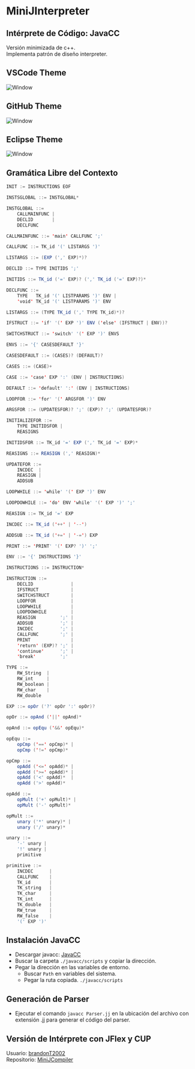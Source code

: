 # MiniJInterpreter
## Intérprete de Código: JavaCC
Versión minimizada de c++.  
Implementa patrón de diseño interpreter.

## VSCode Theme
![Window](Images/ScreenVSCodeTheme.png)

## GitHub Theme
![Window](Images/ScreenGitHubTheme.png)

## Eclipse Theme
![Window](Images/ScreenEclipseTheme.png)

## Gramática Libre del Contexto
```java
INIT := INSTRUCTIONS EOF

INSTSGLOBAL ::= INSTGLOBAL*

INSTGLOBAL ::=
    CALLMAINFUNC |
    DECLID       |
    DECLFUNC     

CALLMAINFUNC ::= 'main' CALLFUNC ';'

CALLFUNC ::= TK_id '(' LISTARGS ')'

LISTARGS ::= (EXP (',' EXP)*)?

DECLID ::= TYPE INITIDS ';'

INITIDS ::= TK_id ('=' EXP)? (',' TK_id ('=' EXP)?)*

DECLFUNC ::=
    TYPE   TK_id '(' LISTPARAMS ')' ENV |
    'void' TK_id '(' LISTPARAMS ')' ENV

LISTARGS ::= (TYPE TK_id (',' TYPE TK_id)*)?

IFSTRUCT ::= 'if' '(' EXP ')' ENV ('else' (IFSTRUCT | ENV))?

SWITCHSTRUCT ::= 'switch' '(' EXP ')' ENVS

ENVS ::= '{' CASESDEFAULT '}'

CASESDEFAULT ::= (CASES)? (DEFAULT)?

CASES ::= (CASE)+

CASE ::= 'case' EXP ':' (ENV | INSTRUCTIONS)

DEFAULT ::= 'default' ':' (ENV | INSTRUCTIONS)

LOOPFOR ::= 'for' '(' ARGSFOR ')' ENV

ARGSFOR ::= (UPDATESFOR)? ';' (EXP)? ';' (UPDATESFOR)?

INITIALIZEFOR ::=
    TYPE INITIDSFOR |
    REASIGNS        

INITIDSFOR ::= TK_id '=' EXP (',' TK_id '=' EXP)*

REASIGNS ::= REASIGN (',' REASIGN)*

UPDATEFOR ::=
    INCDEC  |
    REASIGN |
    ADDSUB  

LOOPWHILE ::= 'while' '(' EXP ')' ENV

LOOPDOWHILE ::= 'do' ENV 'while' '(' EXP ')' ';'

REASIGN ::= TK_id '=' EXP

INCDEC ::= TK_id ('++' | '--')

ADDSUB ::= TK_id ('+=' | '-=') EXP

PRINT ::= 'PRINT' '(' EXP? ')' ';'

ENV ::= '{' INSTRUCTIONS '}'

INSTRUCTIONS ::= INSTRUCTION*

INSTRUCTION ::=
    DECLID              |
    IFSTRUCT            |
    SWITCHSTRUCT        |
    LOOPFOR             |
    LOOPWHILE           |
    LOOPDOWHILE         |
    REASIGN         ';' |
    ADDSUB          ';' |
    INCDEC          ';' |
    CALLFUNC        ';' |
    PRINT               |
    'return' (EXP)? ';' |
    'continue'      ';' |
    'break'         ';'

TYPE ::=
    RW_String  |
    RW_int     |
    RW_boolean |
    RW_char    |
    RW_double  

EXP ::= opOr ('?' opOr ':' opOr)?

opOr ::= opAnd ('||' opAnd)*

opAnd ::= opEqu ('&&' opEqu)*

opEqu ::=
    opCmp ('==' opCmp)* |
    opCmp ('!=' opCmp)* 

opCmp ::=
    opAdd ('<=' opAdd)* |
    opAdd ('>=' opAdd)* |
    opAdd ('<' opAdd)*  |
    opAdd ('>' opAdd)*  

opAdd ::=
    opMult ('+' opMult)* |
    opMult ('-' opMult)* 

opMult ::=
    unary ('*' unary)* |
    unary ('/' unary)* 

unary ::=
    '-' unary |
    '!' unary |
    primitive 

primitive ::=
    INCDEC      |
    CALLFUNC    |
    TK_id       |
    TK_string   |
    TK_char     |
    TK_int      |
    TK_double   |
    RW_true     |
    RW_false    |
    '(' EXP ')' 
```

## Instalación JavaCC
* Descargar javacc: [JavaCC](https://javacc.github.io/javacc/)
* Buscar la carpeta ```./javacc/scripts``` y copiar la dirección.
* Pegar la dirección en las variables de entorno.
    * Buscar ```Path``` en variables del sistema.
    * Pegar la ruta copiada. ```./javacc/scripts```

## Generación de Parser
* Ejecutar el comando ```javacc Parser.jj``` en la ubicación del archivo con extensión .jj para generar el código del parser.

## Versión de Intérprete con JFlex y CUP
Usuario: [brandonT2002](https://github.com/brandonT2002)  
Repositorio: [MiniJCompiler](https://github.com/brandonT2002/MiniJ)